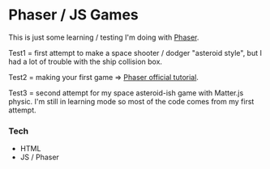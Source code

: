 # Phaser / JS Games

This is just some learning / testing I'm doing with [Phaser](https://phaser.io/).

Test1 = first attempt to make a space shooter / dodger "asteroid style", but I had a lot of trouble with the ship collision box.

Test2 = making your first game => [Phaser official tutorial](https://phaser.io/tutorials/making-your-first-phaser-3-game/part1).

Test3 = second attempt for my space asteroid-ish game with Matter.js physic. I'm still in learning mode so most of the code comes from my first attempt.

### Tech

- HTML
- JS / Phaser

